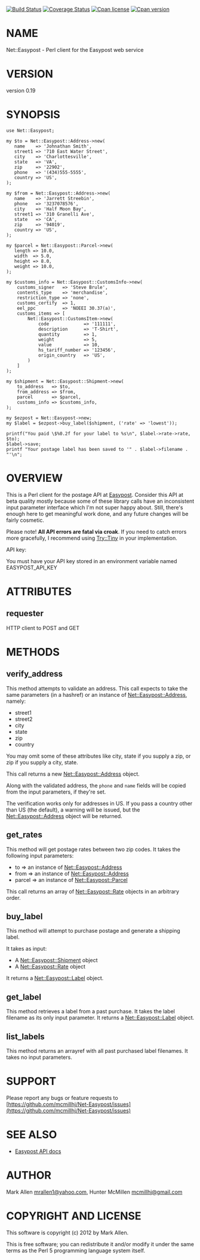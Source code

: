 [![Build Status](https://travis-ci.org/mcmillhj/Net-Easypost.svg?branch=master)](https://travis-ci.org/mcmillhj/Net-Easypost)
[![Coverage Status](https://coveralls.io/repos/mcmillhj/Net-Easypost/badge.svg?branch=master)](https://coveralls.io/r/mcmillhj/Net-Easypost?branch=master)
[![Cpan license](https://img.shields.io/cpan/l/Net-Easypost.svg)](https://metacpan.org/release/Net-Easypost)
[![Cpan version](https://img.shields.io/cpan/v/Net-Easypost.svg)](https://metacpan.org/release/Net-Easypost)

# NAME

Net::Easypost - Perl client for the Easypost web service

# VERSION

version 0.19

# SYNOPSIS

    use Net::Easypost;

    my $to = Net::Easypost::Address->new(
       name    => 'Johnathan Smith',
       street1 => '710 East Water Street',
       city    => 'Charlottesville',
       state   => 'VA',
       zip     => '22902',
       phone   => '(434)555-5555',
       country => 'US',
    );

    my $from = Net::Easypost::Address->new(
       name    => 'Jarrett Streebin',
       phone   => '3237078576',
       city    => 'Half Moon Bay',
       street1 => '310 Granelli Ave',
       state   => 'CA',
       zip     => '94019',
       country => 'US',
    );

    my $parcel = Net::Easypost::Parcel->new(
       length => 10.0,
       width  => 5.0,
       height => 8.0,
       weight => 10.0,
    );

    my $customs_info = Net::Easypost::CustomsInfo->new(
        customs_signer   => 'Steve Brule',
        contents_type    => 'merchandise',
        restriction_type => 'none',
        customs_certify  => 1,
        eel_ppc          => 'NOEEI 30.37(a)',
        customs_items => [
            Net::Easypost::CustomsItem->new(
                code             => '111111',
                description      => 'T-Shirt',
                quantity         => 1,
                weight           => 5,
                value            => 10,
                hs_tariff_number => '123456',
                origin_country   => 'US',
            )
        ]
    );

    my $shipment = Net::Easypost::Shipment->new(
        to_address   => $to,
        from_address => $from,
        parcel       => $parcel,
        customs_info => $customs_info,
    );

    my $ezpost = Net::Easypost->new;
    my $label = $ezpost->buy_label($shipment, ('rate' => 'lowest'));

    printf("You paid \$%0.2f for your label to %s\n", $label->rate->rate, $to);
    $label->save;
    printf "Your postage label has been saved to '" . $label->filename . "'\n";

# OVERVIEW

This is a Perl client for the postage API at [Easypost](https://www.easypost.com/docs/api). Consider this
API at beta quality mostly because some of these library calls have an inconsistent input
parameter interface which I'm not super happy about. Still, there's enough here to get
meaningful work done, and any future changes will be fairly cosmetic.

Please note! **All API errors are fatal via croak**. If you need to catch errors more gracefully, I
recommend using [Try::Tiny](https://metacpan.org/pod/Try::Tiny) in your implementation.

API key:

You must have your API key stored in an environment variable named
EASYPOST\_API\_KEY

# ATTRIBUTES

## requester

HTTP client to POST and GET

# METHODS

## verify\_address

This method attempts to validate an address. This call expects to take the same parameters
(in a hashref) or an instance of [Net::Easypost::Address](https://metacpan.org/pod/Net::Easypost::Address), namely:

- street1
- street2
- city
- state
- zip
- country

You may omit some of these attributes like city, state if you supply a zip, or
zip if you supply a city, state.

This call returns a new [Net::Easypost::Address](https://metacpan.org/pod/Net::Easypost::Address) object.

Along with the validated address, the `phone` and `name` fields will be
copied from the input parameters, if they're set.

The verification works only for addresses in US. If you pass a country
other than US (the default), a warning will be issued, but the
[Net::Easypost::Address](https://metacpan.org/pod/Net::Easypost::Address) object will be returned.

## get\_rates

This method will get postage rates between two zip codes. It takes the following input parameters:

- to => an instance of [Net::Easypost::Address](https://metacpan.org/pod/Net::Easypost::Address)
- from => an instance of [Net::Easypost::Address](https://metacpan.org/pod/Net::Easypost::Address)
- parcel => an instance of [Net::Easypost::Parcel](https://metacpan.org/pod/Net::Easypost::Parcel)

This call returns an array of [Net::Easypost::Rate](https://metacpan.org/pod/Net::Easypost::Rate) objects in an arbitrary order.

## buy\_label

This method will attempt to purchase postage and generate a shipping label.

It takes as input:

- A [Net::Easypost::Shipment](https://metacpan.org/pod/Net::Easypost::Shipment) object
- A [Net::Easypost::Rate](https://metacpan.org/pod/Net::Easypost::Rate) object

It returns a [Net::Easypost::Label](https://metacpan.org/pod/Net::Easypost::Label) object.

## get\_label

This method retrieves a label from a past purchase. It takes the label filename as its
only input parameter. It returns a [Net::Easypost::Label](https://metacpan.org/pod/Net::Easypost::Label) object.

## list\_labels

This method returns an arrayref with all past purchased label filenames. It takes no
input parameters.

# SUPPORT

Please report any bugs or feature requests to [https://github.com/mcmillhj/Net-Easypost/issues](https://github.com/mcmillhj/Net-Easypost/issues)

# SEE ALSO

- [Easypost API docs](https://www.easypost.com/docs/api)

# AUTHOR

Mark Allen <mrallen1@yahoo.com>, Hunter McMillen <mcmillhj@gmail.com>

# COPYRIGHT AND LICENSE

This software is copyright (c) 2012 by Mark Allen.

This is free software; you can redistribute it and/or modify it under
the same terms as the Perl 5 programming language system itself.
